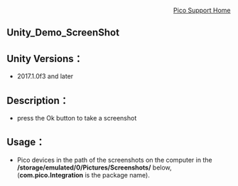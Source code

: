 <p align="right"><a href="https://github.com/PicoSupport/PicoSupport" target="_blank">Pico Support Home</a></p>

## Unity_Demo_ScreenShot

## Unity Versions：
- 2017.1.0f3 and later

## Description：

- press the Ok button to take a screenshot

## Usage：

- Pico devices in the path of the screenshots on the computer in the **/storage/emulated/0/Pictures/Screenshots/** below, (**com.pico.Integration** is the package name).

